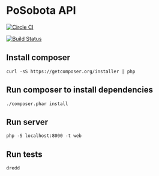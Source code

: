 # PoSobota API

[![Circle CI](https://circleci.com/gh/abtris/posobota-demo-polls-api/tree/master.svg?style=svg&circle-token=dbb5f22a5b6fe44b90c727494ac0d275f18cae16)](https://circleci.com/gh/abtris/posobota-demo-polls-api/tree/master)

[![Build Status](https://travis-ci.org/abtris/posobota-demo-polls-api.svg?branch=master)](https://travis-ci.org/abtris/posobota-demo-polls-api)

## Install composer

    curl -sS https://getcomposer.org/installer | php

## Run composer to install dependencies

    ./composer.phar install

## Run server

    php -S localhost:8000 -t web

## Run tests

    dredd

